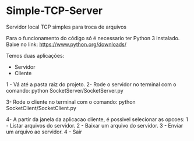 # Simple-TCP-Server
Servidor local TCP simples para troca de arquivos

Para o funcionamento do código só é necessario ter Python 3 instalado. Baixe no link: https://www.python.org/downloads/

Temos duas aplicações:
- Servidor
- Cliente

1 - Vá até a pasta raiz do projeto.
2-	Rode o servidor no terminal com o comando:
	python SocketServer/SocketServer.py

3- Rode o cliente no terminal com o comando:
	python SocketClient/SocketClient.py

4- A partir da janela da aplicacao cliente, é possivel selecionar as opcoes:
	1 - Listar arquivos do servidor.
	2 - Baixar um arquivo do servidor.
	3 - Enviar um arquivo ao servidor.
	4 - Sair